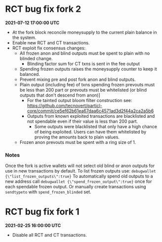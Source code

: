 

# RCT bug fix fork 2

**2021-07-12 17:00:00 UTC**

- At the fork block reconcile moneysupply to the current plain balance in the system.
- Enable new RCT and CT transactions.
- RCT exploit fix consensus changes:
  - All frozen anon and blind outputs must be spent to plain with no blinded change.
    - Blinding factor sum for CT txns is sent in the fee output
  - Spending frozen outputs raises the moneysupply counter to keep it balanced.
  - Prevent mixing pre and post fork anon and blind outputs.
  - Plain output (including fee) of txns spending frozen prevouts must be less
    than 200 part or prevouts must be whitelisted (or blind outputs that don't descend from anon)]
    - For the tainted output bloom filter construction see:
      https://github.com/tecnovert/particl-core/commit/ce5ef62b61ea67daa6c4571ad3d2f44a2ca2a5b6
    - Outputs from known exploited transactions are blacklisted and not spendable even if their value is less than 200 part.
      - Some outputs were blacklisted that only have a high chance of being exploited.  Users can have them whitelisted by proving the amounts back to plain values.
  - Frozen anon prevouts must be spent with a ring size of 1.

### Notes

Once the fork is active wallets will not select old blind or anon outputs for use in new transactions by default.
To list frozen outputs use: `debugwallet {\"list_frozen_outputs\":true}`
To automatically spend old outputs to a new address call `debugwallet {\"spend_frozen_output\":true}` once for each spendable frozen output.
Or manually create transactions using `sendtypeto` with `spend_frozen_blinded` set.


# RCT bug fix fork 1

**2021-02-25 16:00:00 UTC**

- Disable all RCT and CT transactions.
